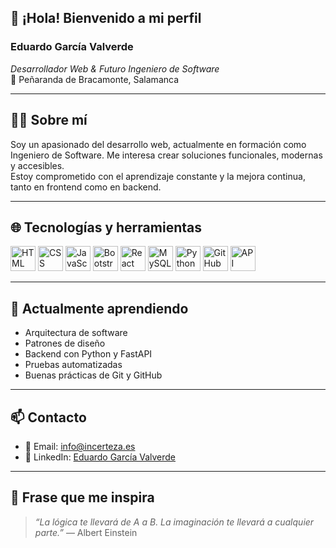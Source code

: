 ## 👋 ¡Hola! Bienvenido a mi perfil

### Eduardo García Valverde  
*Desarrollador Web & Futuro Ingeniero de Software*  
📍 Peñaranda de Bracamonte, Salamanca

---

## 🧑‍💻 Sobre mí

Soy un apasionado del desarrollo web, actualmente en formación como Ingeniero de Software. Me interesa crear soluciones funcionales, modernas y accesibles.  
Estoy comprometido con el aprendizaje constante y la mejora continua, tanto en frontend como en backend.

---

## 🌐 Tecnologías y herramientas

<p align="left">
  <img src="https://cdn.jsdelivr.net/gh/devicons/devicon/icons/html5/html5-original.svg" alt="HTML" width="40" height="40"/>
  <img src="https://cdn.jsdelivr.net/gh/devicons/devicon/icons/css3/css3-original.svg" alt="CSS" width="40" height="40"/>
  <img src="https://cdn.jsdelivr.net/gh/devicons/devicon/icons/javascript/javascript-original.svg" alt="JavaScript" width="40" height="40"/>
  <img src="https://cdn.jsdelivr.net/gh/devicons/devicon/icons/bootstrap/bootstrap-original.svg" alt="Bootstrap" width="40" height="40"/>
  <img src="https://cdn.jsdelivr.net/gh/devicons/devicon/icons/react/react-original.svg" alt="React" width="40" height="40"/>
  <img src="https://cdn.jsdelivr.net/gh/devicons/devicon/icons/mysql/mysql-original.svg" alt="MySQL" width="40" height="40"/>
  <img src="https://cdn.jsdelivr.net/gh/devicons/devicon/icons/python/python-original.svg" alt="Python" width="40" height="40"/>
  <img src="https://cdn.jsdelivr.net/gh/devicons/devicon/icons/github/github-original.svg" alt="GitHub" width="40" height="40"/>
  <img src="https://img.shields.io/badge/API%20REST-%23007396?style=flat&logo=api&logoColor=white" alt="API REST" height="40"/>
</p>

---

## 🚀 Actualmente aprendiendo

- Arquitectura de software
- Patrones de diseño
- Backend con Python y FastAPI
- Pruebas automatizadas
- Buenas prácticas de Git y GitHub

---

## 📫 Contacto

- 📧 Email: [info@incerteza.es](mailto:info@incerteza.es)  
- 🔗 LinkedIn: [Eduardo García Valverde](https://www.linkedin.com/in/eduardo-garcía-valverde-46b394364)

---

## 📌 Frase que me inspira

> *“La lógica te llevará de A a B. La imaginación te llevará a cualquier parte.”* — Albert Einstein



<!--
**Incerteza88/Incerteza88** is a ✨ _special_ ✨ repository because its `README.md` (this file) appears on your GitHub profile.

Here are some ideas to get you started:

- 🔭 I’m currently working on ...
- 🌱 I’m currently learning ...
- 👯 I’m looking to collaborate on ...
- 🤔 I’m looking for help with ...
- 💬 Ask me about ...
- 📫 How to reach me: ...
- 😄 Pronouns: ...
- ⚡ Fun fact: ...
-->
